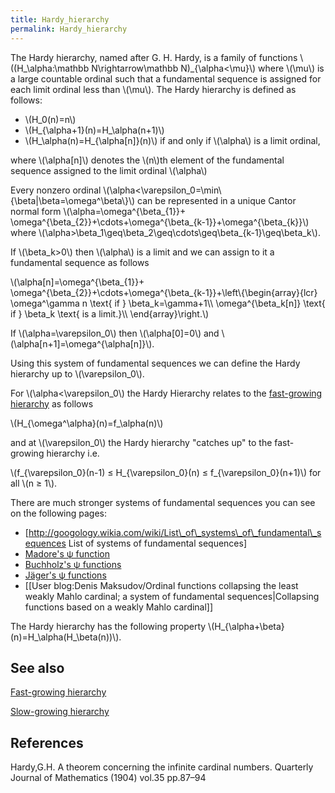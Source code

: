 ```yaml
---
title: Hardy_hierarchy
permalink: Hardy_hierarchy
---
```


The Hardy hierarchy, named after G. H. Hardy, is a family of functions \\((H\_\\alpha:\\mathbb N\\rightarrow\\mathbb N)\_{\\alpha<\\mu}\\) where \\(\\mu\\) is a large countable ordinal such that a fundamental sequence is assigned for each limit ordinal less than \\(\\mu\\).
The Hardy hierarchy is defined as follows:

-   \\(H\_0(n)=n\\)
-   \\(H\_{\\alpha+1}(n)=H\_\\alpha(n+1)\\)
-   \\(H\_\\alpha(n)=H\_{\\alpha[n]}(n)\\) if and only if \\(\\alpha\\) is a limit ordinal,

where \\(\\alpha[n]\\) denotes the \\(n\\)th element of the fundamental sequence assigned to the limit ordinal \\(\\alpha\\)

Every nonzero ordinal \\(\\alpha<\\varepsilon\_0=\\min\\{\\beta|\\beta=\\omega^\\beta\\}\\) can be represented in a unique Cantor normal form \\(\\alpha=\\omega^{\\beta\_{1}}+ \\omega^{\\beta\_{2}}+\\cdots+\\omega^{\\beta\_{k-1}}+\\omega^{\\beta\_{k}}\\) where \\(\\alpha>\\beta\_1\\geq\\beta\_2\\geq\\cdots\\geq\\beta\_{k-1}\\geq\\beta\_k\\).

If \\(\\beta\_k>0\\) then \\(\\alpha\\) is a limit and we can assign to it a fundamental sequence as follows

\\(\\alpha[n]=\\omega^{\\beta\_{1}}+ \\omega^{\\beta\_{2}}+\\cdots+\\omega^{\\beta\_{k-1}}+\\left\\{\\begin{array}{lcr} \\omega^\\gamma n \\text{ if } \\beta\_k=\\gamma+1\\\\ \\omega^{\\beta\_k[n]} \\text{ if } \\beta\_k \\text{ is a limit.}\\\\ \\end{array}\\right.\\)


If \\(\\alpha=\\varepsilon\_0\\) then \\(\\alpha[0]=0\\) and \\(\\alpha[n+1]=\\omega^{\\alpha[n]}\\).

Using this system of fundamental sequences we can define the Hardy hierarchy up to \\(\\varepsilon\_0\\).
 
For \\(\\alpha<\\varepsilon\_0\\) the Hardy Hierarchy relates to the [fast-growing hierarchy](Fast-growing_hierarchy "Fast-growing hierarchy")  as follows

\\(H\_{\\omega^\\alpha}(n)=f\_\\alpha(n)\\)

and at \\(\\varepsilon\_0\\) the Hardy hierarchy "catches up" to the fast-growing hierarchy i.e.

\\(f\_{\\varepsilon\_0}(n-1) ≤ H\_{\\varepsilon\_0}(n) ≤ f\_{\\varepsilon\_0}(n+1)\\) for all \\(n ≥ 1\\). 

There are much stronger systems of fundamental sequences you can see on the following pages:
-   [http://googology.wikia.com/wiki/List\_of\_systems\_of\_fundamental\_sequences List of systems of fundamental sequences]
-   [Madore's ψ function](Madore's_ψ_function "Madore's ψ function")
-   [Buchholz's ψ functions](Buchholz's_ψ_functions "Buchholz's ψ functions")
-   [Jäger's ψ functions](Jäger's_collapsing_functions_and_ρ-inaccessible_ordinals "Jäger's collapsing functions and ρ-inaccessible ordinals")
-   [[User blog:Denis Maksudov/Ordinal functions collapsing the least weakly Mahlo cardinal; a system of fundamental sequences‏‎|Collapsing functions based on a weakly Mahlo cardinal]]

The Hardy hierarchy has the  following property \\(H\_{\\alpha+\\beta}(n)=H\_\\alpha(H\_\\beta(n))\\).

## See also

[Fast-growing hierarchy](Fast-growing_hierarchy "Fast-growing hierarchy")

[Slow-growing hierarchy](Slow-growing_hierarchy "Slow-growing hierarchy")

## References

Hardy,G.H. A theorem concerning the infinite cardinal numbers. Quarterly Journal of Mathematics (1904) vol.35 pp.87–94

